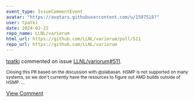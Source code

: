 ```yaml
---
event_type: IssueCommentEvent
avatar: "https://avatars.githubusercontent.com/u/1597518?"
user: tpatki
date: 2024-02-22
repo_name: LLNL/variorum
html_url: https://github.com/LLNL/variorum/pull/511
repo_url: https://github.com/LLNL/variorum
---
```


<a href='https://github.com/tpatki' target='_blank'>tpatki</a> commented on issue <a href='https://github.com/LLNL/variorum/pull/511' target='_blank'>LLNL/variorum#511</a>.

<small>Closing this PR based on the discussion with @slabasan. HSMP is not supported on many systems, so we don't currently have the resources to figure out AMD builds outside of HSMP. ...</small>

<a href='https://github.com/LLNL/variorum/pull/511' target='_blank'>View Comment</a>